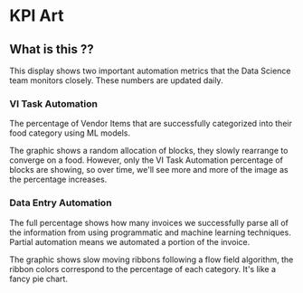 # KPI Art

## What is this ?? ##

This display shows two important automation metrics that the Data Science team monitors closely. These numbers are updated daily.

### VI Task Automation ###

The percentage of Vendor Items that are successfully categorized into their food category using ML models.

The graphic shows a random allocation of blocks, they slowly rearrange to converge on a food. However, only the VI Task Automation percentage of blocks are showing, so over time, we'll see more and more of the image as the percentage increases.

### Data Entry Automation ###

The full percentage shows how many invoices we successfully parse all of the information from using programmatic and machine learning techniques. Partial automation means we automated a portion of the invoice.

The graphic shows slow moving ribbons following a flow field algorithm, the ribbon colors correspond to the percentage of each category. It's like a fancy pie chart.
